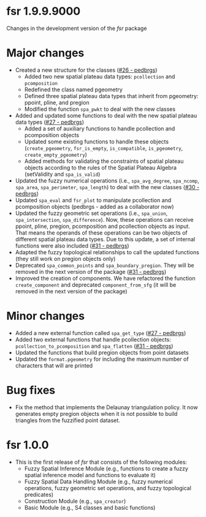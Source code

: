 # fsr 1.9.9.9000

Changes in the development version of the _fsr_ package

# Major changes

- Created a new structure for the classes ([#26 - pedbrgs](https://github.com/accarniel/fsr/pull/26))
  - Added two new spatial plateau data types: `pcollection` and `pcomposition`
  - Redefined the class named pgeometry
  - Defined three spatial plateau data types that inherit from pgeometry: ppoint, pline, and pregion
  - Modified the function `spa_pwkt` to deal with the new classes
- Added and updated some functions to deal with the new spatial plateau data types ([#27 - pedbrgs](https://github.com/accarniel/fsr/pull/27))
  - Added a set of auxiliary functions to handle pcollection and pcomposition objects
  - Updated some existing functions to handle these objects (`create_pgeometry`, `fsr_is_empty`, `is_compatible`, `is_pgeometry`, `create_empty_pgeometry`)
  - Added methods for validating the constraints of spatial plateau objects according to the rules of the Spatial Plateau Algebra (setValidity and `spa_is_valid`)
- Updated the fuzzy numerical operations (i.e., `spa_avg_degree`, `spa_ncomp`, `spa_area`, `spa_perimeter`, `spa_length`) to deal with the new classes ([#30 - pedbrgs](https://github.com/accarniel/fsr/pull/30))
- Updated `spa_eval` and `fsr_plot` to manipulate pcollection and pcomposition objects (pedbrgs - added as a collaborator now)
- Updated the fuzzy geometric set operations (i.e., `spa_union`, `spa_intersection`, `spa_difference`). Now, these operations can receive ppoint, pline, pregion, pcomposition and pcollection objects as input. That means the operands of these operations can be two objects of different spatial plateau data types. Due to this update, a set of internal functions were also included ([#31 - pedbrgs](https://github.com/accarniel/fsr/pull/31))
- Adapted the fuzzy topological relationships to call the updated functions (they still work on pregion objects only) 
- Deprecated `spa_common_points` and `spa_boundary_pregion`. They will be removed in the next version of the package ([#31 - pedbrgs](https://github.com/accarniel/fsr/pull/31))
- Improved the creation of components. We have refactored the function `create_component` and deprecated `component_from_sfg` (it will be removed in the next version of the package)

# Minor changes

- Added a new external function called `spa_get_type` ([#27 - pedbrgs](https://github.com/accarniel/fsr/pull/27))
- Added two external functions that handle pcollection objects: `pcollection_to_pcomposition` and `spa_flatten` ([#31 - pedbrgs](https://github.com/accarniel/fsr/pull/31))
- Updated the functions that build pregion objects from point datasets
- Updated the `format.pgeometry` for including the maximum number of characters that will are printed

# Bug fixes

- Fix the method that implements the Delaunay triangulation policy. It now generates empty pregion objects when it is not possible to build triangles from the fuzzified point dataset.

# fsr 1.0.0

- This is the first release of _fsr_ that consists of the following modules:
  - Fuzzy Spatial Inference Module (e.g., functions to create a fuzzy spatial inference model and functions to evaluate it)
  - Fuzzy Spatial Data Handling Module (e.g., fuzzy numerical operations, fuzzy geometric set operations, and fuzzy topological predicates)
  - Construction Module (e.g., `spa_creator`)
  - Basic Module (e.g., S4 classes and basic functions)
